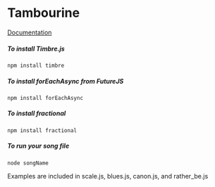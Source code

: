 Tambourine
=====
[Documentation](DOCUMENTATION.md)

##### To install Timbre.js
```npm install timbre```
##### To install forEachAsync from FutureJS
```npm install forEachAsync```
##### To install fractional
```npm install fractional```

##### To run your song file
```node songName```

Examples are included in scale.js, blues.js, canon.js, and rather_be.js

